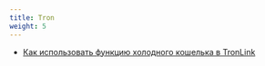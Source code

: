 ```yaml
---
title: Tron
weight: 5
---
```


- [Как использовать функцию холодного кошелька в TronLink](tron/tronlink-cold-storage)